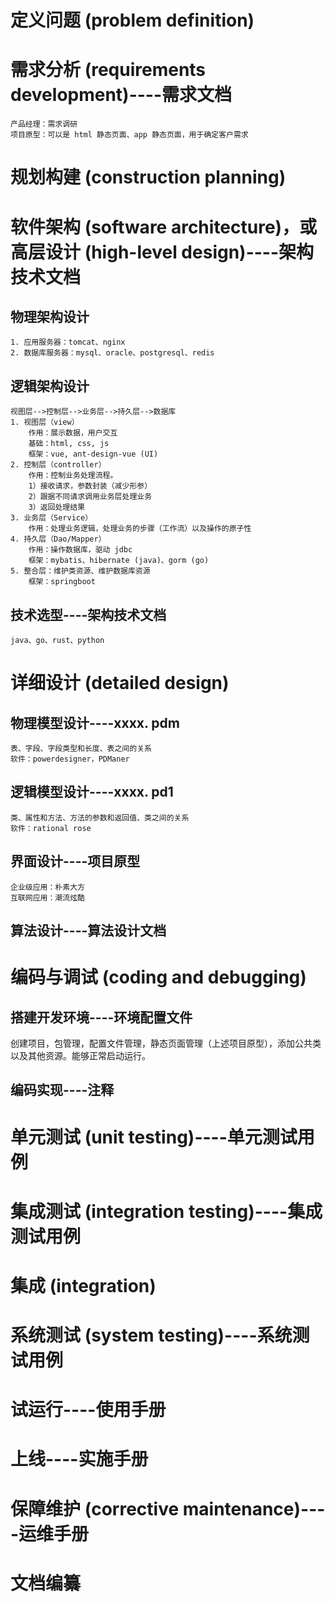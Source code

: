 # 定义问题 (problem definition)


# 需求分析 (requirements development)----需求文档
	产品经理：需求调研
	项目原型：可以是 html 静态页面、app 静态页面，用于确定客户需求


# 规划构建 (construction planning)


# 软件架构 (software architecture)，或高层设计 (high-level design)----架构技术文档

## 物理架构设计
	1. 应用服务器：tomcat、nginx
	2. 数据库服务器：mysql、oracle、postgresql、redis

## 逻辑架构设计
	视图层-->控制层-->业务层-->持久层-->数据库
	1. 视图层（view）
		作用：展示数据，用户交互
		基础：html, css, js
		框架：vue, ant-design-vue (UI)
	2. 控制层（controller）
		作用：控制业务处理流程。
		1）接收请求，参数封装（减少形参）
		2）跟据不同请求调用业务层处理业务
		3）返回处理结果
	3. 业务层（Service）
		作用：处理业务逻辑，处理业务的步骤（工作流）以及操作的原子性
	4. 持久层（Dao/Mapper）
		作用：操作数据库，驱动 jdbc
		框架：mybatis、hibernate (java)、gorm (go)
	5. 整合层：维护类资源、维护数据库资源
		框架：springboot

## 技术选型----架构技术文档
	java、go、rust、python


# 详细设计 (detailed design)

## 物理模型设计----xxxx. pdm
	表、字段、字段类型和长度、表之间的关系
	软件：powerdesigner，PDManer
	
## 逻辑模型设计----xxxx. pd1
	类、属性和方法、方法的参数和返回值、类之间的关系
	软件：rational rose
	
## 界面设计----项目原型
	企业级应用：朴素大方
	互联网应用：潮流炫酷
	
## 算法设计----算法设计文档



# 编码与调试 (coding and debugging)

## 搭建开发环境----环境配置文件
创建项目，包管理，配置文件管理，静态页面管理（上述项目原型），添加公共类以及其他资源。能够正常启动运行。

## 编码实现----注释


# 单元测试 (unit testing)----单元测试用例


# 集成测试 (integration testing)----集成测试用例


# 集成 (integration) 


# 系统测试 (system testing)----系统测试用例


# 试运行----使用手册


# 上线----实施手册


# 保障维护 (corrective maintenance)----运维手册


# 文档编纂
